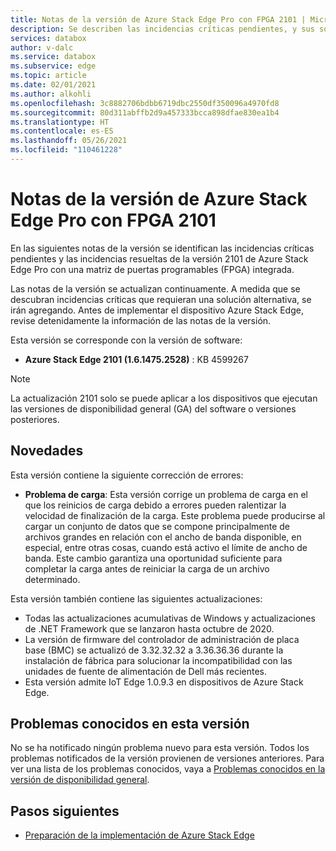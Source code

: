 ```yaml
---
title: Notas de la versión de Azure Stack Edge Pro con FPGA 2101 | Microsoft Docs
description: Se describen las incidencias críticas pendientes, y sus soluciones, de la versión 2101 de Azure Stack Edge Pro con FPGA.
services: databox
author: v-dalc
ms.service: databox
ms.subservice: edge
ms.topic: article
ms.date: 02/01/2021
ms.author: alkohli
ms.openlocfilehash: 3c8882706bdbb6719dbc2550df350096a4970fd8
ms.sourcegitcommit: 80d311abffb2d9a457333bcca898dfae830ea1b4
ms.translationtype: HT
ms.contentlocale: es-ES
ms.lasthandoff: 05/26/2021
ms.locfileid: "110461228"
---
```

# <a name="azure-stack-edge-pro-with-fpga-2101-release-notes"></a>Notas de la versión de Azure Stack Edge Pro con FPGA 2101

En las siguientes notas de la versión se identifican las incidencias críticas pendientes y las incidencias resueltas de la versión 2101 de Azure Stack Edge Pro con una matriz de puertas programables (FPGA) integrada.

Las notas de la versión se actualizan continuamente. A medida que se descubran incidencias críticas que requieran una solución alternativa, se irán agregando. Antes de implementar el dispositivo Azure Stack Edge, revise detenidamente la información de las notas de la versión.  

Esta versión se corresponde con la versión de software:

- **Azure Stack Edge 2101 (1.6.1475.2528)** : KB 4599267

> [!NOTE]
> La actualización 2101 solo se puede aplicar a los dispositivos que ejecutan las versiones de disponibilidad general (GA) del software o versiones posteriores.

## <a name="whats-new"></a>Novedades

Esta versión contiene la siguiente corrección de errores:

- **Problema de carga**: Esta versión corrige un problema de carga en el que los reinicios de carga debido a errores pueden ralentizar la velocidad de finalización de la carga. Este problema puede producirse al cargar un conjunto de datos que se compone principalmente de archivos grandes en relación con el ancho de banda disponible, en especial, entre otras cosas, cuando está activo el límite de ancho de banda. Este cambio garantiza una oportunidad suficiente para completar la carga antes de reiniciar la carga de un archivo determinado.

Esta versión también contiene las siguientes actualizaciones:

- Todas las actualizaciones acumulativas de Windows y actualizaciones de .NET Framework que se lanzaron hasta octubre de 2020.
- La versión de firmware del controlador de administración de placa base (BMC) se actualizó de 3.32.32.32 a 3.36.36.36 durante la instalación de fábrica para solucionar la incompatibilidad con las unidades de fuente de alimentación de Dell más recientes.
- Esta versión admite IoT Edge 1.0.9.3 en dispositivos de Azure Stack Edge.

## <a name="known-issues-in-this-release"></a>Problemas conocidos en esta versión

No se ha notificado ningún problema nuevo para esta versión. Todos los problemas notificados de la versión provienen de versiones anteriores. Para ver una lista de los problemas conocidos, vaya a [Problemas conocidos en la versión de disponibilidad general](../databox-gateway/data-box-gateway-release-notes.md#known-issues-in-ga-release).

## <a name="next-steps"></a>Pasos siguientes

- [Preparación de la implementación de Azure Stack Edge](../databox-online/azure-stack-edge-deploy-prep.md)